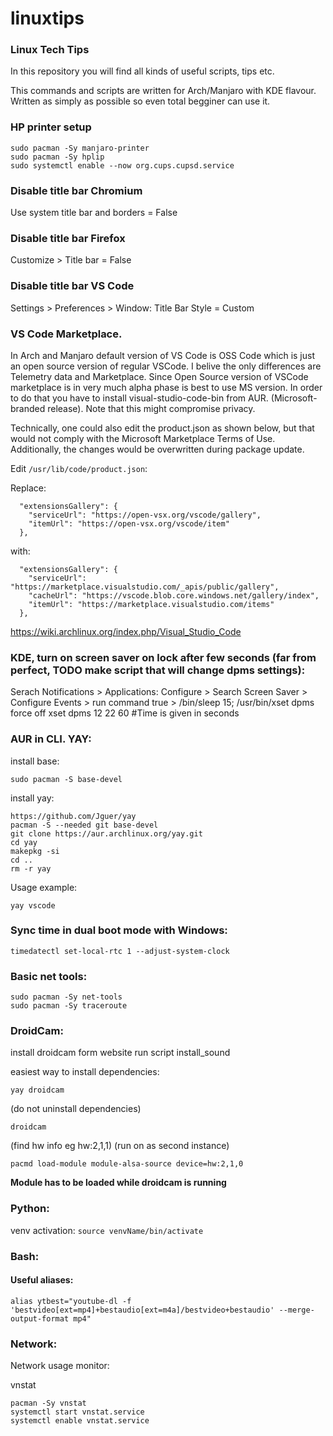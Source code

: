 # linuxtips
### Linux Tech Tips

In this repository you will find all kinds of useful scripts, tips etc.

This commands and scripts are written for Arch/Manjaro with KDE flavour. Written as simply as possible so even total begginer can use it. 





### HP printer setup

```
sudo pacman -Sy manjaro-printer
sudo pacman -Sy hplip
sudo systemctl enable --now org.cups.cupsd.service
```

### Disable title bar Chromium
Use system title bar and borders = False

### Disable title bar Firefox
Customize > Title bar = False

### Disable title bar VS Code
Settings > Preferences > Window: Title Bar Style = Custom

### VS Code Marketplace.
In Arch and Manjaro default version of VS Code is OSS Code which is just an open source version of regular VSCode. I belive the only differences are Telemetry data and Marketplace.
Since Open Source version of VSCode marketplace is in very much alpha phase is best to use MS version. 
In order to do that you have to install visual-studio-code-bin from AUR. (Microsoft-branded release). Note that this might compromise privacy.

Technically, one could also edit the product.json as shown below, but that would not comply with the Microsoft Marketplace Terms of Use. Additionally, the changes would be overwritten during package update. 

Edit `/usr/lib/code/product.json`:

Replace:
```
  "extensionsGallery": {
    "serviceUrl": "https://open-vsx.org/vscode/gallery",
    "itemUrl": "https://open-vsx.org/vscode/item"
  },
```
with:
```
  "extensionsGallery": {
    "serviceUrl": "https://marketplace.visualstudio.com/_apis/public/gallery",
    "cacheUrl": "https://vscode.blob.core.windows.net/gallery/index",
    "itemUrl": "https://marketplace.visualstudio.com/items"
  },
```
https://wiki.archlinux.org/index.php/Visual_Studio_Code


### KDE, turn on screen saver on lock after few seconds (far from perfect, TODO make script that will change dpms settings):
Serach Notifications > Applications: Configure > Search Screen Saver > Configure Events > run command true > /bin/sleep 15; /usr/bin/xset dpms force off
xset dpms 12 22 60    #Time is given in seconds

### AUR in CLI. YAY:

install base:
```
sudo pacman -S base-devel
```
install yay:
```
https://github.com/Jguer/yay 
pacman -S --needed git base-devel
git clone https://aur.archlinux.org/yay.git
cd yay
makepkg -si
cd ..
rm -r yay
```
Usage example:
```
yay vscode
```

### Sync time in dual boot mode with Windows:
```
timedatectl set-local-rtc 1 --adjust-system-clock
```

### Basic net tools:
```
sudo pacman -Sy net-tools
sudo pacman -Sy traceroute
```

### DroidCam:

install droidcam form website
run script install_sound

easiest way to install dependencies:
```
yay droidcam
```
(do not uninstall dependencies)
```
droidcam
```
(find hw info eg hw:2,1,1)
(run on as second instance)
```
pacmd load-module module-alsa-source device=hw:2,1,0 
```
**Module has to be loaded while droidcam is running**

### Python:

venv activation: `source venvName/bin/activate`

### Bash:

#### Useful aliases:

```
alias ytbest="youtube-dl -f 'bestvideo[ext=mp4]+bestaudio[ext=m4a]/bestvideo+bestaudio' --merge-output-format mp4"
```

### Network:

Network usage monitor:

vnstat

```
pacman -Sy vnstat
systemctl start vnstat.service 
systemctl enable vnstat.service
```
